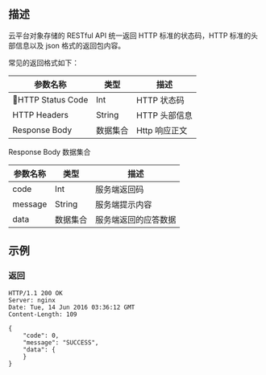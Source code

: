 ## 描述

云平台对象存储的 RESTful API 统一返回 HTTP 标准的状态码，HTTP 标准的头部信息以及 json 格式的返回包内容。

常见的返回格式如下：

| 参数名称              | 类型     | 描述        |
| ----------------- | ------ | --------- |
| HTTP Status Code | Int    | HTTP 状态码  |
| HTTP Headers      | String | HTTP 头部信息 |
| Response Body     | 数据集合   | Http 响应正文 |

Response Body 数据集合

| **参数名称** | **类型** | **描述**     |
| -------- | ------ | ---------- |
| code     | Int    | 服务端返回码     |
| message  | String | 服务端提示内容    |
| data     | 数据集合   | 服务端返回的应答数据 |

## 示例

### 返回

```http
HTTP/1.1 200 OK
Server: nginx
Date: Tue, 14 Jun 2016 03:36:12 GMT
Content-Length: 109

{
    "code": 0, 
    "message": "SUCCESS", 
    "data": {
    }
}
```

